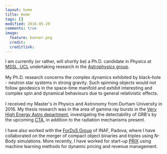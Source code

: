 ```yaml
---
layout: home
title: Home
tags: []
modified: 2016-05-29
comments: true
image:
  feature: banner.png
  credit:
  creditlink:
---
```


I am currently (or rather, will shortly be) a Ph.D. candidate in Physics at [MSSL, UCL](http://www.ucl.ac.uk/mssl) undertaking research in the [Astrophysics group](http://www.ucl.ac.uk/mssl/astro). <br> <br>
My Ph.D. research concerns the complex dynamics exhibited by black-hole - neutron star systems in strong gravity. Such spinning objects would not follow geodesics in the space-time manifold and exhibit interesting and complex spin and dynamical behaviours due to general relativistic effects.<br> <br>
I received my Master's in Physics and Astronomy from Durham University in 2016. My thesis research was in the area of gamma ray bursts in the [Very High Energy Astro department](https://www.dur.ac.uk/cfai/vhegammaraygroup/), investigating the detectability of GRB's by the upcoming [CTA](https://portal.cta-observatory.org/Pages/Home.aspx), in addition to the radiation mechanisms present.<br> <br>
I have also worked with the [ForDyS Group](http://web.pd.astro.it/mapelli/group.html) of INAF, Padova, where I have collaborated on the merger of compact object binaries and triples using N-Body simulations. More recently, I have worked for start-up [PRIX](http://www.prix.ai) using machine learning methods for dynamic pricing and revenue management.





